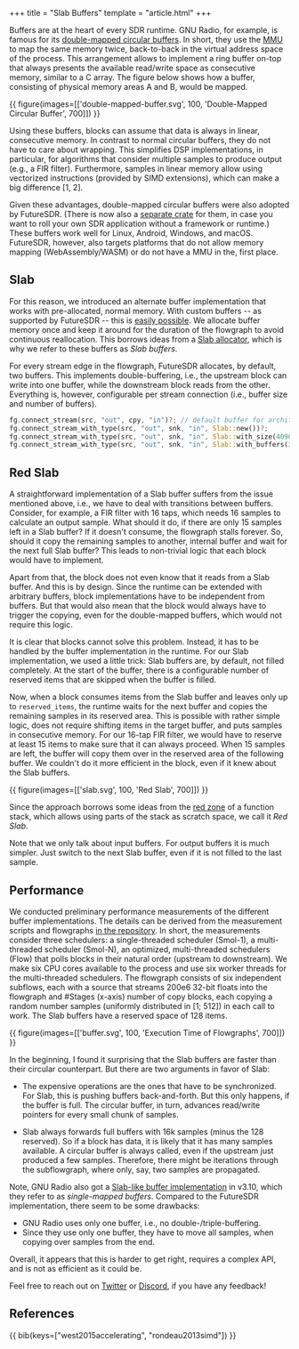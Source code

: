 +++
title = "Slab Buffers"
template = "article.html"
+++

Buffers are at the heart of every SDR runtime.
GNU Radio, for example, is famous for its [double-mapped circular buffers](https://www.gnuradio.org/blog/2017-01-05-buffers/).
In short, they use the [MMU](https://en.wikipedia.org/wiki/Memory_management_unit) to map the same memory twice, back-to-back in the virtual address space of the process.
This arrangement allows to implement a ring buffer on-top that always presents the available read/write space as consecutive memory, similar to a C array.
The figure below shows how a buffer, consisting of physical memory areas A and B, would be mapped.

{{ figure(images=[['double-mapped-buffer.svg', 100, 'Double-Mapped Circular Buffer', 700]]) }}

Using these buffers, blocks can assume that data is always in linear, consecutive memory.
In contrast to normal circular buffers, they do not have to care about wrapping.
This simplifies DSP implementations, in particular, for algorithms that consider multiple samples to produce output (e.g., a FIR filter).
Furthermore, samples in linear memory allow using vectorized instructions (provided by SIMD extensions), which can make a big difference [1, 2].

Given these advantages, double-mapped circular buffers were also adopted by FutureSDR.
(There is now also a [separate crate](https://github.com/FutureSDR/vmcircbuffer) for them, in case you want to roll your own SDR application without a framework or runtime.)
These buffers work well for Linux, Android, Windows, and macOS.
FutureSDR, however, also targets platforms that do not allow memory mapping (WebAssembly/WASM) or do not have a MMU in the, first place.

<!-- more -->

## Slab

For this reason, we introduced an alternate buffer implementation that works with pre-allocated, normal memory.
With custom buffers -- as supported by FutureSDR -- this is [easily possible](https://github.com/FutureSDR/FutureSDR/blob/master/src/runtime/buffer/slab.rs).
We allocate buffer memory once and keep it around for the duration of the flowgraph to avoid continuous reallocation.
This borrows ideas from a [Slab allocator](https://en.wikipedia.org/wiki/Slab_allocation), which is why we refer to these buffers as *Slab buffers*.

For every stream edge in the flowgraph, FutureSDR allocates, by default, two buffers.
This implements double-buffering, i.e., the upstream block can write into one buffer, while the downstream block reads from the other.
Everything is, however, configurable per stream connection (i.e., buffer size and number of buffers).

``` rust
fg.connect_stream(src, "out", cpy, "in")?; // default buffer for architecture
fg.connect_stream_with_type(src, "out", snk, "in", Slab::new())?;
fg.connect_stream_with_type(src, "out", snk, "in", Slab::with_size(4096))?;
fg.connect_stream_with_type(src, "out", snk, "in", Slab::with_buffers(3))?; // triple-buffering
```

## Red Slab

A straightforward implementation of a Slab buffer suffers from the issue mentioned above, i.e., we have to deal with transitions between buffers.
Consider, for example, a FIR filter with 16 taps, which needs 16 samples to calculate an output sample.
What should it do, if there are only 15 samples left in a Slab buffer?
If it doesn't consume, the flowgraph stalls forever.
So, should it copy the remaining samples to another, internal buffer and wait for the next full Slab buffer?
This leads to non-trivial logic that each block would have to implement.

Apart from that, the block does not even know that it reads from a Slab buffer.
And this is by design.
Since the runtime can be extended with arbitrary buffers, block implementations have to be independent from buffers.
But that would also mean that the block would always have to trigger the copying, even for the double-mapped buffers, which would not require this logic.

It is clear that blocks cannot solve this problem.
Instead, it has to be handled by the buffer implementation in the runtime.
For our Slab implementation, we used a little trick:
Slab buffers are, by default, not filled completely.
At the start of the buffer, there is a configurable number of reserved items that are skipped when the buffer is filled.

Now, when a block consumes items from the Slab buffer and leaves only up to `reserved_items`, the runtime waits for the next buffer and copies the remaining samples in its reserved area.
This is possible with rather simple logic, does not require shifting items in the target buffer, and puts samples in consecutive memory.
For our 16-tap FIR filter, we would have to reserve at least 15 items to make sure that it can always proceed.
When 15 samples are left, the buffer will copy them over in the reserved area of the following buffer.
We couldn't do it more efficient in the block, even if it knew about the Slab buffers.

{{ figure(images=[['slab.svg', 100, 'Red Slab', 700]]) }}

Since the approach borrows some ideas from the [red zone](https://en.wikipedia.org/wiki/Red_zone_(computing)) of a function stack, which allows using parts of the stack as scratch space, we call it *Red Slab*.

Note that we only talk about input buffers.
For output buffers it is much simpler.
Just switch to the next Slab buffer, even if it is not filled to the last sample.

## Performance

We conducted preliminary performance measurements of the different buffer implementations.
The details can be derived from the measurement scripts and flowgraphs [in the repository](https://github.com/FutureSDR/FutureSDR/tree/master/perf/buffer_rand).
In short, the measurements consider three schedulers: a single-threaded scheduler (Smol-1), a multi-threaded scheduler (Smol-N), an optimized, multi-threaded schedulers (Flow) that polls blocks in their natural order (upstream to downstream).
We make six CPU cores available to the process and use six worker threads for the multi-threaded schedulers.
The flowgraph consists of six independent subflows, each with a source that streams 200e6 32-bit floats into the flowgraph and #Stages (x-axis) number of copy blocks, each copying a random number samples (uniformly distributed in [1; 512]) in each call to work.
The Slab buffers have a reserved space of 128 items.

{{ figure(images=[['buffer.svg', 100, 'Execution Time of Flowgraphs', 700]]) }}

In the beginning, I found it surprising that the Slab buffers are faster than their circular counterpart.
But there are two arguments in favor of Slab:

- The expensive operations are the ones that have to be synchronized. For Slab, this is pushing buffers back-and-forth. But this only happens, if the buffer is full. The circular buffer, in turn, advances read/write pointers for every small chunk of samples.

- Slab always forwards full buffers with 16k samples (minus the 128 reserved). So if a block has data, it is likely that it has many samples available. A circular buffer is always called, even if the upstream just produced a few samples. Therefore, there might be iterations through the subflowgraph, where only, say, two samples are propagated.

Note, GNU Radio also got a [Slab-like buffer implementation](https://wiki.gnuradio.org/index.php/CustomBuffers#Single_Mapped_Buffer_Abstraction) in v3.10, which they refer to as *single-mapped buffers*.
Compared to the FutureSDR implementation, there seem to be some drawbacks:
- GNU Radio uses only one buffer, i.e., no double-/triple-buffering.
- Since they use only one buffer, they have to move all samples, when copying over samples from the end.

Overall, it appears that this is harder to get right, requires a complex API, and is not as efficient as it could be.

Feel free to reach out on [Twitter](https://twitter.com/FutureSDR) or [Discord](https://discord.com/invite/vCz29eDbGP/), if you have any feedback!

## References

{{ bib(keys=["west2015accelerating", "rondeau2013simd"]) }}
